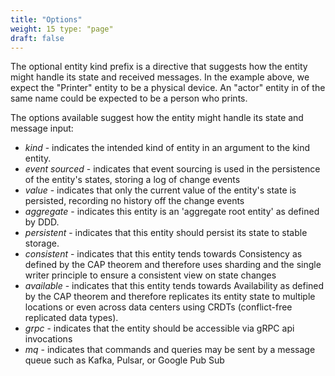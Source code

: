 ```yaml
---
title: "Options"
weight: 15 type: "page"
draft: false
---
```


The optional entity kind prefix is a directive that suggests how the entity
might handle its state and received messages. In the example above, we
expect the "Printer" entity to be a physical device. An "actor" entity in
of the same name could be expected to be a person who prints.

The options available suggest how the entity might handle its state and
message input:
* _kind_ - indicates the intended kind of entity in an argument to the kind entity.
* _event sourced_ - indicates that event sourcing is used in the persistence of the entity's states,
  storing a log of change events
* _value_ - indicates that only the current value of the entity's state is persisted, recording no history off the change events
* _aggregate_ - indicates this entity is an 'aggregate root entity' as defined by DDD.
* _persistent_ - indicates that this entity should persist its state to stable storage.
* _consistent_ - indicates that this entity tends towards Consistency as defined by the CAP theorem and therefore uses sharding and the single writer principle to
  ensure a consistent view on state changes 
* _available_ - indicates that this entity tends towards Availability as defined by the CAP theorem and therefore replicates its entity state to multiple locations or
  even across data centers using CRDTs (conflict-free replicated data types).
* _grpc_ - indicates that the entity should be accessible via gRPC api invocations
* _mq_ - indicates that commands and queries may be sent by a message queue such as Kafka, Pulsar, or Google Pub Sub

